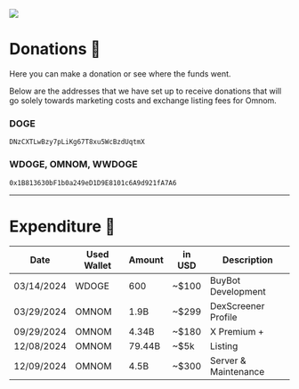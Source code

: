 <a href="https://twitter.com/omnomtoken"><img src="https://img.shields.io/twitter/follow/omnomtoken?style=social"></a>

# Donations 💛

Here you can make a donation or see where the funds went.

Below are the addresses that we have set up to receive donations that will go solely towards marketing costs and exchange listing fees for Omnom.

### DOGE  

```
DNzCXTLwBzy7pLiKg67T8xu5WcBzdUqtmX
```

### WDOGE, OMNOM, WWDOGE 

```
0x1B813630bF1b0a249eD1D9E8101c6A9d921fA7A6
```


-------------------



# Expenditure 💸

| Date       | Used Wallet | Amount   | in USD | Description     |
| ---------- | ----------- | -------- | ------ | --------------- |
| 03/14/2024 | WDOGE       | 600      | ~$100 | BuyBot Development |
| 03/29/2024 | OMNOM       | 1.9B     | ~$299 |DexScreener Profile |
| 09/29/2024 | OMNOM       | 4.34B    | ~$180 |    X Premium +     |
| 12/08/2024 | OMNOM       | 79.44B   | ~$5k |    Listing          |
| 12/09/2024 | OMNOM       | 4.5B     | ~$300 |Server & Maintenance|
